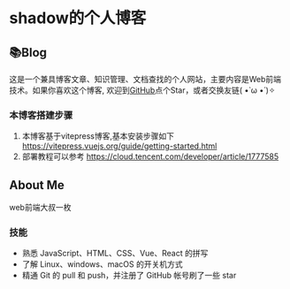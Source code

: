 # shadow的个人博客

## 📚Blog
这是一个兼具博客文章、知识管理、文档查找的个人网站，主要内容是Web前端技术。如果你喜欢这个博客, 欢迎到[GitHub](https://github.com/shadow198/shadowVuepress)点个Star，或者交换友链( •̀ ω •́ )✧

### 本博客搭建步骤
1. 本博客基于vitepress博客,基本安装步骤如下 https://vitepress.vuejs.org/guide/getting-started.html
2. 部署教程可以参考 https://cloud.tencent.com/developer/article/1777585

## About Me

web前端大叔一枚

### 技能
* 熟悉 JavaScript、HTML、CSS、Vue、React 的拼写
* 了解 Linux、windows、macOS 的开关机方式
* 精通 Git 的 pull 和 push，并注册了 GitHub 帐号刷了一些 star